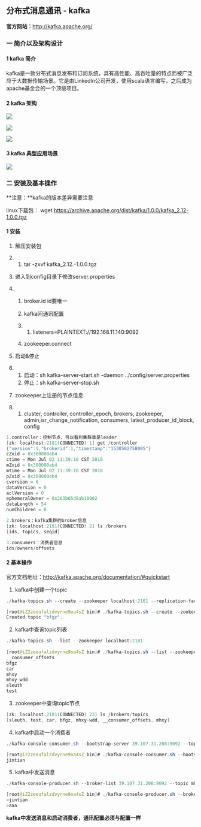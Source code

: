 ## 分布式消息通讯 - kafka

**官方网站：**<http://kafka.apache.org/>

### 一 简介以及架构设计

#### 1 kafka 简介

kafka是一款分布式消息发布和订阅系统，具有高性能、高吞吐量的特点而被广泛应于大数据传输场景。它是由Linkedln公司开发，使用scala语言编写，之后成为apache基金会的一个顶级项目。

#### 2 kafka 架构

![](https://github.com/wolfJava/wolfman-middleware/blob/master/middleware-kafka/img/kafka1.jpg?raw=true)

![](https://github.com/wolfJava/wolfman-middleware/blob/master/middleware-kafka/img/kafka2.jpg?raw=true)

![](https://github.com/wolfJava/wolfman-middleware/blob/master/middleware-kafka/img/kafka3.jpg?raw=true)

#### 3 kafka 典型应用场景

![](https://github.com/wolfJava/wolfman-middleware/blob/master/middleware-kafka/img/kafka4.jpg?raw=true)

### 二 安装及基本操作

**注意：**kafka的版本差异需要注意

linux下载包： wget https://archive.apache.org/dist/kafka/1.0.0/kafka_2.12-1.0.0.tgz

#### 1 安装

1. 解压安装包

2. 1. tar -zxvf kafka_2.12.-1.0.0.tgz

3. 进入到config目录下修改server.properties

4. 1. broker.id id要唯一

   2. kafka间通讯配置

   3. 1. listeners=PLAINTEXT://192.168.11.140:9092

   4. zookeeper.connect

5. 启动&停止

6. 1. 启动：sh kafka-server-start.sh -daemon ../config/server.properties
   2. 停止：sh kafka-server-stop.sh

7. zookeeper上注册的节点信息

8. 1. cluster, controller, controller_epoch, brokers, zookeeper, admin,isr_change_notification, consumers, latest_producer_id_block, config

~~~java
1.controller：控制节点，可以看到集群谁是leader
[zk: localhost:2181(CONNECTED) 1] get /controller
{"version":1,"brokerid":1,"timestamp":"1530502758005"}
cZxid = 0x300000ab4
ctime = Mon Jul 02 11:39:18 CST 2018
mZxid = 0x300000ab4
mtime = Mon Jul 02 11:39:18 CST 2018
pZxid = 0x300000ab4
cversion = 0
dataVersion = 0
aclVersion = 0
ephemeralOwner = 0x263b65d6ab10002
dataLength = 54
numChildren = 0

2.brokers：kafka集群的broker信息
[zk: localhost:2181(CONNECTED) 2] ls /brokers
[ids, topics, seqid]

3.consumers：消费者信息
ids/owners/offsets
~~~

#### 2 基本操作

官方文档地址：<http://kafka.apache.org/documentation/#quickstart>

1. kafka中创建一个topic

~~~java
./kafka-topics.sh --create --zookeeper localhost:2181 --replication-factor 1 --partitions 1 --topic mhxy-wdd

[root@iZ2zeeufalzdvyrne9oa4sZ bin]# ./kafka-topics.sh --create --zookeeper localhost:2181 --replication-factor 1 --partitions 1 --topic bfgz
Created topic "bfgz".
~~~

2. kafka中查询topic列表

~~~java
./kafka-topics.sh --list --zookeeper localhost:2181
    
[root@iZ2zeeufalzdvyrne9oa4sZ bin]# ./kafka-topics.sh --list --zookeeper localhost:2181
__consumer_offsets
bfgz
car
mhxy
mhxy-wdd
sleuth
test
~~~

3. zookeeper中查询topic节点

~~~java
[zk: localhost:2181(CONNECTED) 23] ls /brokers/topics
[sleuth, test, car, bfgz, mhxy-wdd, __consumer_offsets, mhxy]
~~~

4. kafka中启动一个消费者

~~~java
./kafka-console-consumer.sh --bootstrap-server 39.107.31.208:9092 --topic bfgz --from-beginning

[root@iZ2zeeufalzdvyrne9oa4sZ bin]# ./kafka-console-consumer.sh --bootstrap-server 39.107.31.208:9092 --topic bfgz --from-beginning
jintian
~~~

5. kafka中发送消息

~~~java
./kafka-console-producer.sh --broker-list 39.107.31.208:9092 --topic mhxy-wdd

[root@iZ2zeeufalzdvyrne9oa4sZ bin]# ./kafka-console-producer.sh --broker-list 39.107.31.208:9092 --topic bfgz
>jintian
>aaa
~~~

**kafka中发送消息和启动消费者，通讯配置必须与配置一样**





















































































